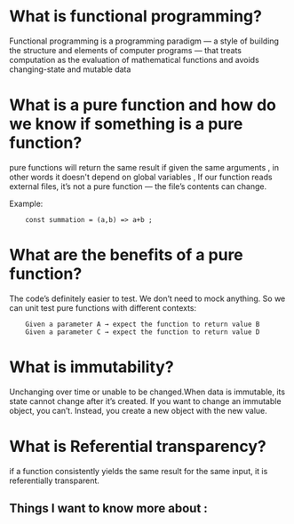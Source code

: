 # What is functional programming?
Functional programming is a programming paradigm — a style of building the structure and elements of computer programs — that treats computation as the evaluation of mathematical functions and avoids changing-state and mutable data 

# What is a pure function and how do we know if something is a pure function?
pure functions will return the same result if given the same arguments , in other words it doesn't depend on global variables , If our function reads external files, it’s not a pure function — the file’s contents can change.

Example:
	
	    const summation = (a,b) => a+b ;	


# What are the benefits of a pure function?
The code’s definitely easier to test. We don’t need to mock anything. So we can unit test pure functions with different contexts:

        Given a parameter A → expect the function to return value B
        Given a parameter C → expect the function to return value D

# What is immutability?
Unchanging over time or unable to be changed.When data is immutable, 
its state cannot change after it’s created. If you want to change an immutable object,
 you can’t. Instead, you create a new object with the new value.

# What is Referential transparency?
if a function consistently yields the same result for the same input,
 it is referentially transparent.



## Things I want to know more about :